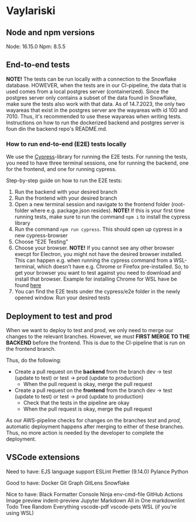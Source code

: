 # Vaylariski

## Node and npm versions

Node: 16.15.0
Npm: 8.5.5

## End-to-end tests

**NOTE!** The tests can be run locally with a connection to the Snowflake database. HOWEVER, when the tests are in our CI-pipeline, the data that is used comes from a local postgres server (containerized). Since the postgres server only contains a subset of the data found in Snowflake, make sure the tests also work with that data.
As of 14.7.2023, the only two wayareas that exist in the postgres server are the wayareas with id 100 and 7010. Thus, it's recommended to use these wayareas when writing tests.
Instructions on how to run the dockerized backend and postgres server is foun din the backend repo's README.md.

### How to run end-to-end (E2E) tests locally

We use the [Cypress](https://docs.cypress.io/guides/overview/why-cypress)-library for running the E2E tests. For running the tests, you need to have three terminal sessions, one for running the backend, one for the frontend, and one for running cypress.

Step-by-step guide on how to run the E2E tests:

1. Run the backend with your desired branch
2. Run the frontend with your desired branch
3. Open a new terminal session and navigate to the frontend folder (root-folder where e.g. package.json resides). **NOTE!** If this is your first time running tests, make sure to run the command `npm i` to install the cypress library
4. Run the command `npm run cypress`. This should open up cypress in a new cypress-browser
5. Choose "E2E Testing"
6. Choose your browser. **NOTE!** If you cannot see any other browser execpt for Electron, you might not have the desired browser installed. This can happen e.g. when running the cypress command from a WSL-terminal, which doesn't have e.g. Chrome or Firefox pre-installed. So, to get your browser you want to test against you need to download and install that browser. Example for installing Chrome for WSL have be found [here](https://shouv.medium.com/how-to-run-cypress-on-wsl2-989b83795fb6)
7. You can find the E2E tests under the cypress/e2e folder in the newly opened window. Run your desired tests

## Deployment to test and prod

When we want to deploy to test and prod, we only need to merge our changes to the relevant branches. However, we must **FIRST MERGE TO THE BACKEND** before the frontend. This is due to the CI-pipeline that is run on the frontend branch.

Thus, do the following:

- Create a pull request on the **backend** from the branch dev -> test (update to test) or test -> prod (update to production)
  - When the pull request is okay, merge the pull request
- Create a pull request on the **frontend** from the branch dev -> test (update to test) or test -> prod (update to production)
  - Check that the tests in the pipeline are okay
  - When the pull request is okay, merge the pull request

As our AWS-pipeline checks for changes on the branches _test_ and _prod_, automatic deployment happens after merging to either of these branches. Thus, no more action is needed by the developer to complete the deployment.

## VSCode extensions

Need to have:
EJS language support
ESLint
Prettier (9.14.0)
Pylance
Python

Good to have:
Docker
Git Graph
GitLens
Snowflake

Nice to have:
Black Formatter
Console Ninja
env-cmd-file
GitHub Actions
Image preview
indent-preview
Jupyter
Markdown All in One
markdownlint
Todo Tree
Random Everything
vscode-pdf
vscode-pets
WSL (if you're using WSL)
